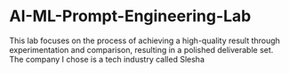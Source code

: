 # AI-ML-Prompt-Engineering-Lab
This lab focuses on the process of achieving a high-quality result through experimentation and comparison, resulting in a polished deliverable set. The company I chose is a tech industry called Slesha

